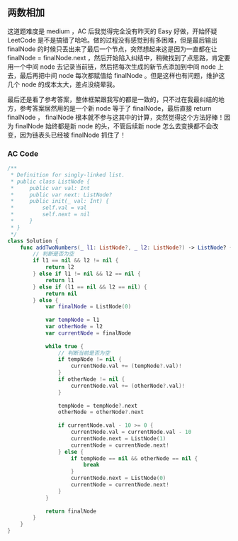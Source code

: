 ## 两数相加
这道题难度是 medium ，AC 后我觉得完全没有昨天的 Easy 好做，开始怀疑 LeetCode 是不是搞错了哈哈。做的过程没有感觉到有多困难，但是最后输出 finalNode 的时候只丢出来了最后一个节点，突然想起来这是因为一直都在让 finalNode = finalNode.next ，然后开始陷入纠结中，稍微找到了点思路，肯定要用一个中间 node 去记录当前链，然后把每次生成的新节点添加到中间 node 上去，最后再把中间 node 每次都赋值给 finalNode 。但是这样也有问题，维护这几个 node 的成本太大，差点没绕晕我。

最后还是看了参考答案，整体框架跟我写的都是一致的，只不过在我最纠结的地方，参考答案居然用的是一个新 node 等于了 finalNode，最后直接 return finalNode ， finalNode 根本就不参与这其中的计算，突然觉得这个方法好棒！因为 finalNode 始终都是新 node 的头，不管后续新 node 怎么去变换都不会改变，因为链表头已经被 finalNode 抓住了！

### AC Code

```swift 
/**
 * Definition for singly-linked list.
 * public class ListNode {
 *     public var val: Int
 *     public var next: ListNode?
 *     public init(_ val: Int) {
 *         self.val = val
 *         self.next = nil
 *     }
 * }
 */
class Solution {
    func addTwoNumbers(_ l1: ListNode?, _ l2: ListNode?) -> ListNode? {
        // 判断是否为空
        if l1 == nil && l2 != nil {
            return l2
        } else if l1 != nil && l2 == nil {
            return l1
        } else if (l1 == nil && l2 == nil) {
            return nil
        } else {
            var finalNode = ListNode(0)
            
            var tempNode = l1
            var otherNode = l2
            var currentNode = finalNode
            
            while true {
                // 判断当前是否为空
                if tempNode != nil {
                    currentNode.val += (tempNode?.val)!
                }
                if otherNode != nil {
                    currentNode.val += (otherNode?.val)!
                }
                
                tempNode = tempNode?.next
                otherNode = otherNode?.next
                
                if currentNode.val - 10 >= 0 {
                    currentNode.val = currentNode.val - 10
                    currentNode.next = ListNode(1)
                    currentNode = currentNode.next!
                } else {
                    if tempNode == nil && otherNode == nil {
                        break
                    }
                    currentNode.next = ListNode(0)
                    currentNode = currentNode.next!
                }
            }
            
            return finalNode
        }
    }
}
```